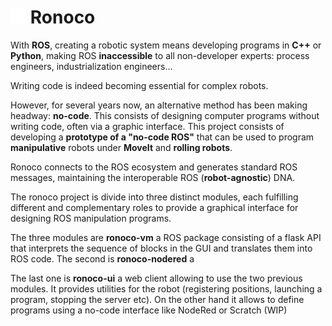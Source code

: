 <img src="logo.svg" width="5%"/> Ronoco
================================================

With **ROS**, creating a robotic system means developing programs in **C++** or **Python**, making ROS **inaccessible** to all non-developer experts: process engineers, industrialization engineers...

Writing code is indeed becoming essential for complex robots.

However, for several years now, an alternative method has been making headway: **no-code**. This consists of designing computer programs without writing code, often via a graphic interface. This project consists of developing a **prototype of a "no-code ROS"** that can be used to program **manipulative** robots under **MoveIt** and **rolling robots**.

Ronoco connects to the ROS ecosystem and generates standard ROS messages, maintaining the interoperable ROS (**robot-agnostic**) DNA.

The ronoco project is divide into three distinct modules, each fulfilling different and complementary roles to provide a graphical interface for designing ROS manipulation programs.

The three modules are **ronoco-vm** a ROS package consisting of a flask API that interprets the sequence of blocks in the GUI and translates them into ROS code. The second is **ronoco-nodered** a

The last one is **ronoco-ui** a web client allowing to use the two previous modules. It provides utilities for the robot (registering positions, launching a program, stopping the server etc). On the other hand it allows to define programs using a no-code interface like NodeRed or Scratch (WIP)

